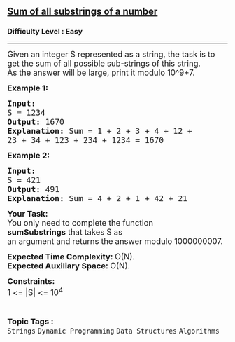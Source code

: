 <h2><a href="https://practice.geeksforgeeks.org/problems/sum-of-all-substrings-of-a-number-1587115621/1">Sum of all substrings of a number</a></h2><h3>Difficulty Level : Easy</h3><hr><div class="problems_problem_content__Xm_eO"><p><span style="font-size:18px">Given an integer&nbsp;S&nbsp;represented as a string, the task is to get the sum of all possible sub-strings of this string.<br>
As the answer will be large, print it modulo 10^9+7.</span></p>

<p><span style="font-size:18px"><strong>Example 1:</strong></span></p>

<pre><span style="font-size:18px"><strong>Input:
</strong>S = 1234
<strong>Output: </strong>1670<strong>
Explanation: </strong>Sum = 1 + 2 + 3 + 4 + 12 +
23 + 34 + 123 + 234 + 1234&nbsp;= 1670</span>
</pre>

<p><span style="font-size:18px"><strong>Example 2:</strong></span></p>

<pre><span style="font-size:18px"><strong>Input:
</strong>S = 421
<strong>Output: </strong>491<strong>
Explanation: </strong>Sum = 4 + 2 + 1 + 42 + 21</span></pre>

<p><span style="font-size:18px"><strong>Your Task:</strong><br>
You only need to complete the function <strong>sumSubstrings</strong>&nbsp;that takes S as an&nbsp;argument&nbsp;and&nbsp;returns&nbsp;the answer&nbsp;modulo 1000000007.</span></p>

<p><span style="font-size:18px"><strong>Expected Time Complexity:&nbsp;</strong>O(N).<br>
<strong>Expected Auxiliary Space:&nbsp;</strong>O(N).</span></p>

<p><span style="font-size:18px"><strong>Constraints:</strong><br>
1 &lt;= |S| &lt;= 10<sup>4</sup></span></p>
</div><br><p><span style=font-size:18px><strong>Topic Tags : </strong><br><code>Strings</code>&nbsp;<code>Dynamic Programming</code>&nbsp;<code>Data Structures</code>&nbsp;<code>Algorithms</code>&nbsp;